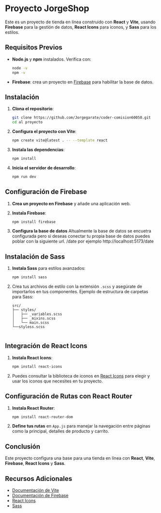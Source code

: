 
# Proyecto JorgeShop

Este es un proyecto de tienda en línea construido con **React** y **Vite**, usando **Firebase** para la gestión de datos, **React Icons** para iconos, y **Sass** para los estilos.

## Requisitos Previos

- **Node.js** y **npm** instalados. Verifica con:

  ```bash
  node -v
  npm -v
  ```

- **Firebase**: crea un proyecto en [Firebase](https://console.firebase.google.com/) para habilitar la base de datos.

## Instalación

1. **Clona el repositorio**:

   ```bash
   git clone https://github.com/Jorgegarate/coder-comision60050.git
   cd al proyecto
   ```

2. **Configura el proyecto con Vite**:

   ```bash
   npm create vite@latest . -- --template react
   ```

3. **Instala las dependencias**:

   ```bash
   npm install
   ```

4. **Inicia el servidor de desarrollo**:

   ```bash
   npm run dev
   ```

## Configuración de Firebase

1. **Crea un proyecto en Firebase** y añade una aplicación web.

2. **Instala Firebase**:

   ```bash
   npm install firebase
   ```
3. **Configura la base de datos** Altualmente la base de datos se encuetra configurada pero si deseas conectar tu propia base de datos puedes poblar con la siguiente url. /date por ejemplo http://localhost:5173/date

## Instalación de Sass

1. **Instala Sass** para estilos avanzados:

   ```bash
   npm install sass
   ```

2. Crea tus archivos de estilo con la extensión `.scss` y asegúrate de importarlos en tus componentes. Ejemplo de estructura de carpetas para Sass:

   ```plaintext
   src/
   ├── styles/
   │   ├── _variables.scss
   │   ├── _mixins.scss
   │   └── main.scss
   └──styless.scss 


## Integración de React Icons

1. **Instala React Icons**:

   ```bash
   npm install react-icons
   ```

2. Puedes consultar la biblioteca de iconos en [React Icons](https://react-icons.github.io/react-icons/) para elegir y usar los iconos que necesites en tu proyecto.

## Configuración de Rutas con React Router

1. **Instala React Router**:

   ```bash
   npm install react-router-dom
   ```

2. **Define tus rutas** en `App.js` para manejar la navegación entre páginas como la principal, detalles de producto y carrito.

## Conclusión

Este proyecto configura una base para una tienda en línea con **React**, **Vite**, **Firebase**, **React Icons** y **Sass**.

## Recursos Adicionales

- [Documentación de Vite](https://vitejs.dev/guide/)
- [Documentación de Firebase](https://firebase.google.com/docs)
- [React Icons](https://react-icons.github.io/react-icons/)
- [Sass](https://sass-lang.com/)